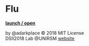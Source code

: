 # Flu
**[launch / open](http://dsii-2018-unirsm.github.io/adarkplace/flu)**

by @adarkplace © 2018 MIT License  
DSII2018 Lab @UNIRSM [website](http://dsii-2018-unirsm.github.io)
